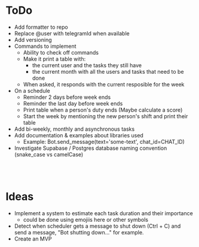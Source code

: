 # ToDo
 - Add formatter to repo
 - Replace @user with telegramId when available
 - Add versioning
 - Commands to implement
   - Ability to check off commands
   - Make it print a table with:
     - the current user and the tasks they still have
     - the current month with all the users and tasks that need to be done
   - When asked, it responds with the current resposible for the week
 - On a schedule
   - Reminder 2 days before week ends
   - Reminder the last day before week ends
   - Print table when a person's duty ends (Maybe calculate a score)
   - Start the week by mentioning the new person's shift and print their table
 - Add bi-weekly, monthly and asynchronous tasks
 - Add documentation & examples about libraries used
   - Example: Bot.send_message(text='some-text', chat_id=CHAT_ID)
 - Investigate Supabase / Postgres database naming convention (snake_case vs camelCase)

<br></br>
# Ideas
 - Implement a system to estimate each task duration and their importance
   - could be done using emojiis here or other symbols
 - Detect when scheduler gets a message to shut down (Ctrl + C) and send a message, "Bot shutting down..." for example.
 - Create an MVP
